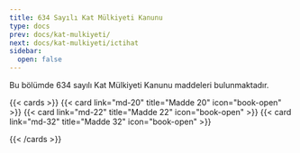 ```yaml
---
title: 634 Sayılı Kat Mülkiyeti Kanunu
type: docs
prev: docs/kat-mulkiyeti/
next: docs/kat-mulkiyeti/ictihat
sidebar:
  open: false
---
```


Bu bölümde 634 sayılı Kat Mülkiyeti Kanunu maddeleri bulunmaktadır.

{{< cards >}}
{{< card link="md-20" title="Madde 20" icon="book-open" >}}
{{< card link="md-22" title="Madde 22" icon="book-open" >}}
{{< card link="md-32" title="Madde 32" icon="book-open" >}}

{{< /cards >}}

